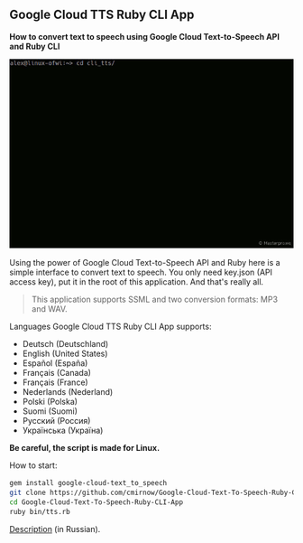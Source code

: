 ## Google Cloud TTS Ruby CLI App

**How to convert text to speech using Google Cloud Text-to-Speech API and Ruby CLI**

![Google Cloud TTS Ruby CLI App](https://github.com/cmirnow/Google-Cloud-Text-To-Speech-Ruby-CLI-App/blob/master/pic/cli_tts.gif)

Using the power of Google Cloud Text-to-Speech API and Ruby here is a simple interface to convert text to speech.
You only need key.json (API access key), put it in the root of this application. And that's really all.

> This application supports SSML and two conversion formats: MP3 and WAV.

Languages Google Cloud TTS Ruby CLI App supports:
- Deutsch (Deutschland)
- English (United States)
- Español (España)
- Français (Canada)
- Français (France)
- Nederlands (Nederland)
- Polski (Polska)
- Suomi (Suomi)
- Русский (Россия)
- Українська (Україна)

**Be careful, the script is made for Linux.**

How to start:

```bash
gem install google-cloud-text_to_speech
git clone https://github.com/cmirnow/Google-Cloud-Text-To-Speech-Ruby-CLI-App.git
cd Google-Cloud-Text-To-Speech-Ruby-CLI-App
ruby bin/tts.rb
```

[Description](https://masterpro.ws/google-cloud-text-to-speech-ruby-cli-app) (in Russian).

